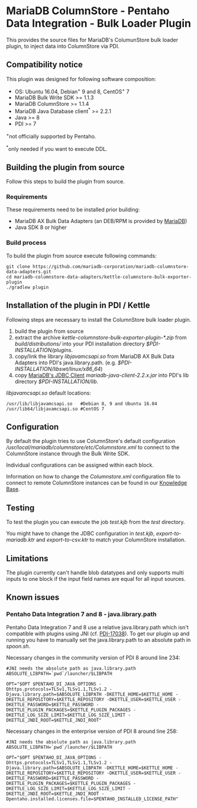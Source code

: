 # MariaDB ColumnStore - Pentaho Data Integration - Bulk Loader Plugin
This provides the source files for MariaDB's ColumunStore bulk loader plugin, to inject data into ColumnStore via PDI.

## Compatibility notice
This plugin was designed for following software composition:
* OS: Ubuntu 16.04, Debian<sup>+</sup> 9 and 8, CentOS<sup>+</sup> 7
* MariaDB Bulk Write SDK >= 1.1.3 
* MariaDB ColumnStore >= 1.1.4 
* MariaDB Java Database client<sup>*</sup> >= 2.2.1 
* Java >= 8 
* PDI >= 7

<sup>+</sup>not officially supported by Pentaho.

<sup>*</sup>only needed if you want to execute DDL.

## Building the plugin from source
Follow this steps to build the plugin from source.

### Requirements
These requirements need to be installed prior building:
* MariaDB AX Bulk Data Adapters (an DEB/RPM is provided by [MariaDB](https://mariadb.com/downloads/mariadb-ax/data-adapters))
* Java SDK 8 or higher

### Build process
To build the plugin from source execute following commands:
```shell
git clone https://github.com/mariadb-corporation/mariadb-columnstore-data-adapters.git
cd mariadb-columnstore-data-adapters/kettle-columnstore-bulk-exporter-plugin
./gradlew plugin
```

## Installation of the plugin in PDI / Kettle
Following steps are necessary to install the ColumnStore bulk loader plugin.
1. build the plugin from source
2. extract the archive _kettle-columnstore-bulk-exporter-plugin-*.zip_ from _build/distributions/_ into your PDI installation directory _$PDI-INSTALLATION/plugins_.
3. copy/link the library _libjavamcsapi.so_ from MariaDB AX Bulk Data Adapters into PDI's java.library.path. (e.g. *$PDI-INSTALLATION/libswt/linux/x86_64*)
4. copy [MariaDB's JDBC Client](https://mariadb.com/downloads/mariadb-ax/connector) _mariadb-java-client-2.2.x.jar_ into PDI's lib directory _$PDI-INSTALLATION/lib_.

_libjavamcsapi.so_ default locations:
```shell
/usr/lib/libjavamcsapi.so   #Debian 8, 9 and Ubuntu 16.04
/usr/lib64/libjavamcsapi.so #CentOS 7
```

## Configuration
By default the plugin tries to use ColumnStore's default configuration _/usr/local/mariadb/columnstore/etc/Columnstore.xml_ to connect to the ColumnStore instance through the Bulk Write SDK.

Individual configurations can be assigned within each block.

Information on how to change the _Columnstore.xml_ configuration file to connect to remote ColumnStore instances can be found in our  [Knowledge Base](https://mariadb.com/kb/en/library/columnstore-bulk-write-sdk/#environment-configuration).

## Testing
To test the plugin you can execute the job _test.kjb_ from the _test_ directory. 

You might have to change the JDBC configuration in _test.kjb_, _export-to-mariadb.ktr_ and _export-to-csv.ktr_ to match your ColumnStore installation. 

## Limitations
The plugin currently can't handle blob datatypes and only supports multi inputs to one block if the input field names are equal for all input sources.

## Known issues
### Pentaho Data Integration 7 and 8 - java.library.path
Pentaho Data Integration 7 and 8 use a relative java.library.path which isn't compatible with plugins using JNI (cf. [PDI-17038](https://jira.pentaho.com/browse/PDI-17038)). To get our plugin up and running you have to manually set the java.library.path to an absolute path in _spoon.sh_.

Necessary changes in the community version of PDI 8 around line 234:
```shell
#JNI needs the absolute path as java.library.path
ABSOLUTE_LIBPATH=`pwd`/launcher/$LIBPATH

OPT="$OPT $PENTAHO_DI_JAVA_OPTIONS -Dhttps.protocols=TLSv1,TLSv1.1,TLSv1.2 -Djava.library.path=$ABSOLUTE_LIBPATH -DKETTLE_HOME=$KETTLE_HOME -DKETTLE_REPOSITORY=$KETTLE_REPOSITORY -DKETTLE_USER=$KETTLE_USER -DKETTLE_PASSWORD=$KETTLE_PASSWORD -DKETTLE_PLUGIN_PACKAGES=$KETTLE_PLUGIN_PACKAGES -DKETTLE_LOG_SIZE_LIMIT=$KETTLE_LOG_SIZE_LIMIT -DKETTLE_JNDI_ROOT=$KETTLE_JNDI_ROOT"
```

Necessary changes in the enterprise version of PDI 8 around line 258:
```shell
#JNI needs the absolute path as java.library.path
ABSOLUTE_LIBPATH=`pwd`/launcher/$LIBPATH

OPT="$OPT $PENTAHO_DI_JAVA_OPTIONS -Dhttps.protocols=TLSv1,TLSv1.1,TLSv1.2 -Djava.library.path=$ABSOLUTE_LIBPATH -DKETTLE_HOME=$KETTLE_HOME -DKETTLE_REPOSITORY=$KETTLE_REPOSITORY -DKETTLE_USER=$KETTLE_USER -DKETTLE_PASSWORD=$KETTLE_PASSWORD -DKETTLE_PLUGIN_PACKAGES=$KETTLE_PLUGIN_PACKAGES -DKETTLE_LOG_SIZE_LIMIT=$KETTLE_LOG_SIZE_LIMIT -DKETTLE_JNDI_ROOT=$KETTLE_JNDI_ROOT -Dpentaho.installed.licenses.file=$PENTAHO_INSTALLED_LICENSE_PATH"
```
